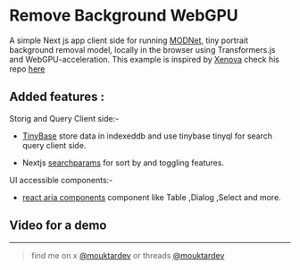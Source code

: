 # Remove Background WebGPU

A simple Next js app client side for running [MODNet](https://huggingface.co/Xenova/modnet), tiny portrait background removal model, locally in the browser using Transformers.js and WebGPU-acceleration.
This example is inspired by [Xenova](https://x.com/xenovacom) check his repo [here](https://github.com/huggingface/transformers.js-examples/tree/main/remove-background-webgpu)

## Added features :

Storig and Query Client side:-

- [TinyBase](https://tinybase.org/) store data in indexeddb and use tinybase tinyql for search query client side.

- Nextjs [searchparams](https://nextjs.org/docs/app/api-reference/functions/use-search-params) for sort by and toggling features.

UI accessible components:-

- [react aria components](https://react-spectrum.adobe.com/react-aria/index.html) component like Table ,Dialog ,Select and more.

## Video for a demo

---

> find me on x [@mouktardev](https://x.com/mouktardev) or threads [@mouktardev](https://www.threads.net/@mouktardev)
